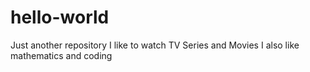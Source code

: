 # hello-world
Just another repository
I like to watch TV Series and Movies
I also like mathematics and coding

